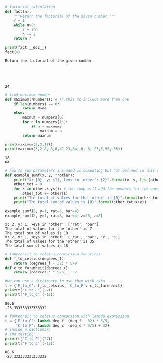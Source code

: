 ```python
# factorial calculation
def fact(n):
    """Return the factorial of the given number."""
    r = 1
    while n>0:
        r = r*n
        n -= 1
    return r

print(fact.__doc__)
fact(4)
```

    Return the factorial of the given number.





    24




```python
# find maximum number
def maximum(*numbers): # (*)this to include more than one 
    if len(numbers) == 0:
        return None
    else:
        maxnum = numbers[0]
        for n in numbers[1:]:
            if n > maxnum:
                maxnum = n
        return maxnum
        
print(maximum(3,2,18))
print(maximum(3,2,8,-3,6,41,23,84,-6,-8,-25,5,56,-65))
```

    18
    84



```python
# how to sum parameters included in computing but not defined in this sum function
def example_sumf(x, y, **other):
    print("x: {0}, y: {1}, keys in 'other': {2}".format(x, y, list(other.keys())))
    other_tot = 0
    for k in other.keys(): # the loop will add the numbers for the ones we do not know yet the value
        other_tot += other[k]
    print("The total of values for the 'other' is {0}".format(other_tot))
    print("The total sum of values is {0}".format(other_tot+x+y))

example_sumf(2, y=1, rat=3, bar=4)
example_sumf(2, y=1, rat=3, bar=4, z=20, a=8)
```

    x: 2, y: 1, keys in 'other': ['rat', 'bar']
    The total of values for the 'other' is 7
    The total sum of values is 10
    x: 2, y: 1, keys in 'other': ['rat', 'bar', 'z', 'a']
    The total of values for the 'other' is 35
    The total sum of values is 38



```python
# fahrenheit to celsius conversion functions
def f_to_celsius(degrees_f):
    return (degrees_f - 32) * 5/9
def c_to_farenheit(degrees_c):
    return (degrees_c * 9/5) + 32

#we can use a dictionary to use them with data
t = {'F_to_C': f_to_celsius, 'C_to_F': c_to_farenheit}
print(t['C_to_F'](27))
print(t['F_to_C'](-10))
```

    80.6
    -23.333333333333332



```python
# fahrenheit to celsius conversion with lambda expression
t = {'F_to_C': lambda deg_f: (deg_f - 32) * 5/9, 
     'C_to_F': lambda deg_c: (deg_c * 9/5) + 32}
# inside a dictionary
# and testing
print(t['C_to_F'](27))
print(t['F_to_C'](-10))
```

    80.6
    -23.333333333333332



```python

```
